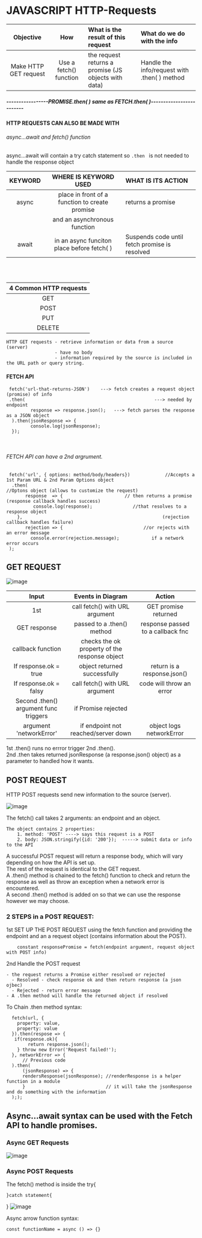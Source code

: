 # JAVASCRIPT HTTP-Requests

|Objective | How | What is the result of this request | What do we do with the info |
|:----------:|:----------:|:----------|:----------|
|Make HTTP GET request | Use a fetch() function | the request returns a promise (JS objects with data) | Handle the info/request with .then( ) method |

##### *****-----------------PROMISE.then( ) same as FETCH.then( )-------------------------*****

#### HTTP REQUESTS CAN ALSO BE MADE WITH
###### async...await and fetch() function <br>
async...await will contain a try catch statement so `.then ` is not needed to handle the response object <br>

|KEYWORD | WHERE IS KEYWORD USED | WHAT IS ITS ACTION |
|:----------:|:----------:|:----------|
|async | place in front of a function to create promise | returns a promise |
| | and an asynchronous function |  |
|await | in an async funciton place before fetch( ) | Suspends code until fetch promise is resolved |
<br>
<br>
 
|4 Common HTTP requests |
|:----------:|
  |GET|
 | POST|
 | PUT|
  |DELETE|
  
    HTTP GET requests - retrieve information or data from a source (server)
                      - have no body
                      - information required by the source is included in the URL path or query string.
    
#### FETCH API 

     fetch('url-that-returns-JSON')    ---> fetch creates a request object (promise) of info
     .then(                                                ---> needed by endpoint
             response => response.json();   ---> fetch parses the response as a JSON object
      ).then(jsonResponse => {
             console.log(jsonResponse);
      });
      
<br>

###### FETCH API can have a 2nd argrument. <br>

     fetch('url', { options: method/body/headers})             //Accepts a 1st Param URL & 2nd Param Options object 
      .then(                                                              //Optons object (allows to customize the request)
           response  => {                       // then returns a promise (response callback handles success)
              console.log(response);               //that resolves to a response object 
        },                                                    (rejection callback handles failure)
           rejection => {                              //or rejects with an error message 
             console.error(rejection.message);            if a network error occurs
     );


## GET REQUEST

![image](https://github.com/nafizjiwa/JAVASCRIPT-Fetch-Requests/assets/56348190/a3881c0d-9916-4106-ad0e-91d7b29d53ad)


| Input | Events in Diagram  | Action |
|:----------:|:----------:|:----------:|
|1st | call fetch() with URL argument | GET promise returned|
|GET response| passed to a .then() method | response passed to a callback fnc|
|callback function | checks the ok property of the response object |
| If response.ok = true | object returned successfully | return is a response.json() |
| If response.ok = falsy | call fetch() with URL argument | code will throw an error|
| Second .then() argument func triggers | if Promise rejected ||
| argument 'networkError' | if endpoint not reached/server down | object logs networkError|


1st .then() runs no errror trigger 2nd .then(). <br>
2nd .then takes returned jsonResponse (a response.json() object) as a parameter to handled how it wants.<br>

## POST REQUEST
HTTP POST requests send new information to the source (server).

![image](https://github.com/nafizjiwa/JAVASCRIPT-Fetch-Requests/assets/56348190/efd42bc3-1032-4662-8c02-d253cee435d0)

The fetch() call takes 2 arguments: an endpoint and an object. <BR>

    The object contains 2 properties: 
        1. method: 'POST' ----> says this request is a POST
        2. body: JSON.stringify({id: '200'});  -----> submit data or info to the API

A successful POST request will return a response body, which will vary depending on how the API is set up.<BR>
The rest of the request is identical to the GET request. <BR>
A .then() method is chained to the fetch() function to check and return the response as well as throw an exception when a network error is encountered. <BR>
A second .then() method is added on so that we can use the response however we may choose. <BR>

### 2 STEPS in a POST REQUEST:
1st SET UP THE POST REQUEST using the fetch function and providing the endpoint and an a request object (contains information about the POST).<br>

        constant responsePromise = fetch(endpoint argument, request object with POST info) 
        
2nd Handle the POST request

    - the request returns a Promise either resolved or rejected
      - Resolved - check response ok and then return response (a json ojbec)
      - Rejected - return error message
    - A .then method will handle the returned object if resolved
To Chain .then method syntax:

      fetch(url, {
        property: value, 
        property: value
      }).then(respose => {
       if(response.ok){
            return response.json();
        } throw new Error('Request failed!');
      }, networkError => {
          // Previous code
      ).then(
          (jsonResponse) => {
          rendersResponse(jsonResponse); //renderResponse is a helper function in a module  
          }                              // it will take the jsonResponse and do something with the information 
      ););


## Async…await syntax can be used with the Fetch API to handle promises.
### Async GET Requests

![image](https://github.com/nafizjiwa/JAVASCRIPT-HTTP-Requests/assets/56348190/c4f343a9-bd81-4593-8b6a-dbd57b24a266)

### Async POST Requests
The fetch() method is inside the 
   try{
   
    }catch statement{
   
   }
![image](https://github.com/nafizjiwa/JAVASCRIPT-HTTP-Requests/assets/56348190/0aeb4a5a-4a77-4660-acff-66f4b630b174)

Async arrow function syntax:

    const functionName = async () => {}






      
